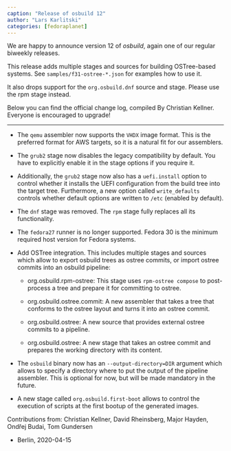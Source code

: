 ```yaml
---
caption: "Release of osbuild 12"
author: "Lars Karlitski"
categories: [fedoraplanet]
---
```

We are happy to announce version 12 of *osbuild*, again one of our regular
biweekly releases.

This release adds multiple stages and sources for building OSTree-based
systems. See `samples/f31-ostree-*.json` for examples how to use it.

It also drops support for the `org.osbuild.dnf` source and stage. Please use
the rpm stage instead.

Below you can find the official change log, compiled By Christian Kellner.
Everyone is encouraged to upgrade!

----

* The `qemu` assembler now supports the `VHDX` image format. This is the
  preferred format for AWS targets, so it is a natural fit for our assemblers.

* The `grub2` stage now disables the legacy compatibility by default.  You have
  to explicitly enable it in the stage options if you require it.

* Additionally, the `grub2` stage now also has a `uefi.install` option to
  control whether it installs the UEFI configuration from the build tree into
  the target tree. Furthermore, a new option called `write_defaults` controls
  whether default options are written to `/etc` (enabled by default).

* The `dnf` stage was removed. The `rpm` stage fully replaces all its
  functionality.

* The `fedora27` runner is no longer supported. Fedora 30 is the minimum
  required host version for Fedora systems.

* Add OSTree integration. This includes multiple stages and sources which allow
  to export osbuild trees as ostree commits, or import ostree commits into an
  osbuild pipeline:

  * org.osbuild.rpm-ostree: This stage uses `rpm-ostree compose` to post-process
    a tree and prepare it for committing to ostree.

  * org.osbuild.ostree.commit: A new assembler that takes a tree that conforms to
    the ostree layout and turns it into an ostree commit.

  * org.osbuild.ostree: A new source that provides external ostree commits to a
    pipeline.

  * org.osbuild.ostree: A new stage that takes an ostree commit and prepares the
    working directory with its content.

* The `osbuild` binary now has an `--output-directory=DIR` argument which
  allows to specify a directory where to put the output of the pipeline
  assembler. This is optional for now, but will be made mandatory in the
  future.

* A new stage called `org.osbuild.first-boot` allows to control the execution
  of scripts at the first bootup of the generated images.

Contributions from: Christian Kellner, David Rheinsberg, Major Hayden, Ondřej
Budai, Tom Gundersen

- Berlin, 2020-04-15
